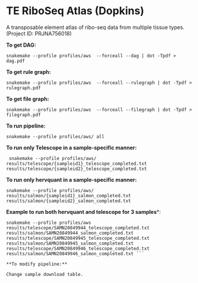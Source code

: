 # TE RiboSeq Atlas (Dopkins)

A transposable element atlas of ribo-seq data from multiple tissue types. (Project ID: PRJNA756018)

**To get DAG:** 

``` snakemake --profile profiles/aws  --forceall --dag | dot -Tpdf > dag.pdf   ```

**To get rule graph:** 

``` snakemake --profile profiles/aws  --forceall --rulegraph | dot -Tpdf > rulegraph.pdf   ```

**To get file graph:** 

``` snakemake --profile profiles/aws  --forceall --filegraph | dot -Tpdf > filegraph.pdf   ```

**To run pipeline:**

``` snakemake --profile profiles/aws/ all ```

**To run only Telescope in a sample-specific manner:**

``` snakemake --profile profiles/aws/ results/telescope/{sampleid1}_telescope_completed.txt results/telescope/{sampleid2}_telescope_completed.txt```

**To run only hervquant in a sample-specific manner:**

``` snakemake --profile profiles/aws/ results/salmon/{sampleid1}_salmon_completed.txt results/salmon/{sampleid2}_salmon_completed.txt ```

**Example to run both hervquant and telescope for 3 samples***:

```
snakemake --profile profiles/aws results/telescope/SAMN20849944_telescope_completed.txt results/salmon/SAMN20849944_salmon_completed.txt results/telescope/SAMN20849945_telescope_completed.txt results/salmon/SAMN20849945_salmon_completed.txt results/telescope/SAMN20849946_telescope_completed.txt results/salmon/SAMN20849946_salmon_completed.txt ```

**To modify pipeline:**

Change sample download table. 
